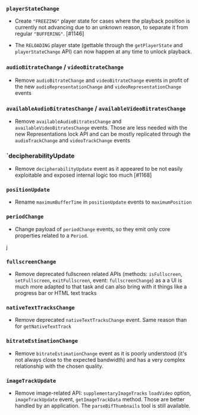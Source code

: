 
### `playerStateChange`

  - Create `"FREEZING"` player state for cases where the playback position is currently not advancing due to an unknown reason, to separate it from regular `"BUFFERING"`. [#1146]

  - The `RELOADING` player state (gettable  through the `getPlayerState` and `playerStateChange` API) can now happen at any time to unlock playback.


### `audioBitrateChange` / `videoBitrateChange`

  - Remove `audioBitrateChange` and `videoBitrateChange` events in profit of the new `audioRepresentationChange` and `videoRepresentationChange` events


###  `availableAudioBitratesChange` / `availableVideoBitratesChange`

  - Remove `availableAudioBitratesChange` and `availableVideoBitratesChange` events. Those are less needed with the new Representations lock API and can be mostly replicated through the `audioTrackChange` and `videoTrackChange` events


### `decipherabilityUpdate

  - Remove `decipherabilityUpdate` event as it appeared to be not easily exploitable and exposed internal logic too much [#1168]


### `positionUpdate`

  - Rename `maximumBufferTime` in `positionUpdate` events to `maximumPosition`


### `periodChange`

  - Change payload of `periodChange` events, so they emit only core properties related to a `Period`.

j
### `fullscreenChange`

  - Remove deprecated fullscreen related APIs (methods: `isFullscreen`, `setFullscreen`, `exitFullscreen`, event: `fullscreenChange`) as a a UI is much more adapted to that task and can also bring with it things like a progress bar or HTML text tracks


### `nativeTextTracksChange`

  - Remove deprecated `nativeTextTracksChange` event. Same reason than for `getNativeTextTrack`


### `bitrateEstimationChange`

  - Remove `bitrateEstimationChange` event as it is poorly understood (it's not always close to the expected bandwidth) and has a very complex relationship with the chosen quality.


### `imageTrackUpdate`

  - Remove image-related API: `supplementaryImageTracks` `loadVideo` option, `imageTrackUpdate` event, `getImageTrackData` method. Those are better handled by an application. The `parseBifThumbnails` tool is still available.
